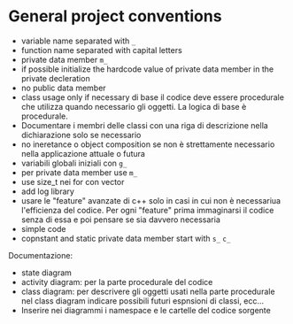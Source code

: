 # General project conventions
- variable name separated with `_`
- function name separated with capital letters
- private data member `m_`
- if possible initialize the hardcode value of private data member in the private decleration
- no public data member
- class usage only if necessary di base il codice deve essere procedurale che utilizza quando necessario gli oggetti. La logica di base è procedurale.
- Documentare i membri delle classi con una riga di descrizione nella dichiarazione solo se necessario
- no ineretance o object composition se non è strettamente necessario nella applicazione attuale o futura
- variabili globali iniziali con `g_`
- per private data member use `m_`
- use size_t nei for con vector
- add log library
- usare le "feature" avanzate di c++ solo in casi in cui non è necessariua l'efficienza del codice. Per ogni "feature" prima immaginarsi il codice senza di essa e poi pensare se sia davvero necessaria
- simple code
- copnstant and static private data member start with `s_` `c_`

Documentazione:
- state diagram
- activity diagram: per la parte procedurale del codice
- class diagram: per descrivere gli oggetti usati nella parte procedurale 
    nel class diagram indicare possibili futuri espnsioni di classi, ecc...
- Inserire nei diagrammi i namespace e le cartelle del codice sorgente
